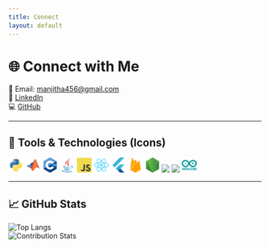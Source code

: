 ```yaml
---
title: Connect
layout: default
---
```


# 🌐 Connect with Me

📧 Email: [manjitha456@gmail.com](mailto:manjitha456@gmail.com)  
🔗 [LinkedIn](https://linkedin.com/in/manjitha-kularatne)  
💻 [GitHub](https://github.com/manjithadulana98)

---

## 🧰 Tools & Technologies (Icons)

<p align="left">
  <img src="https://raw.githubusercontent.com/devicons/devicon/master/icons/python/python-original.svg" width="30"/>
  <img src="https://raw.githubusercontent.com/devicons/devicon/master/icons/matlab/matlab-original.svg" width="30"/>
  <img src="https://raw.githubusercontent.com/devicons/devicon/master/icons/cplusplus/cplusplus-original.svg" width="30"/>
  <img src="https://raw.githubusercontent.com/devicons/devicon/master/icons/java/java-original.svg" width="30"/>
  <img src="https://raw.githubusercontent.com/devicons/devicon/master/icons/javascript/javascript-original.svg" width="30"/>
  <img src="https://raw.githubusercontent.com/devicons/devicon/master/icons/react/react-original.svg" width="30"/>
  <img src="https://raw.githubusercontent.com/devicons/devicon/master/icons/flutter/flutter-original.svg" width="30"/>
  <img src="https://raw.githubusercontent.com/devicons/devicon/master/icons/firebase/firebase-plain.svg" width="30"/>
  <img src="https://raw.githubusercontent.com/devicons/devicon/master/icons/nodejs/nodejs-original.svg" width="30"/>
  <img src="https://upload.wikimedia.org/wikipedia/commons/a/a5/Neo4j-logo2024color.png" width="60"/>
  <img src="https://upload.wikimedia.org/wikipedia/commons/f/f3/Apache_Spark_logo.svg" width="60"/>
  <img src="https://raw.githubusercontent.com/devicons/devicon/master/icons/arduino/arduino-original-wordmark.svg" width="30"/>
</p>

---

## 📈 GitHub Stats

![Top Langs](https://github-readme-stats.vercel.app/api/top-langs/?username=manjithadulana98&layout=compact)  
![Contribution Stats](https://github-contribution-stats.vercel.app/api/?username=manjithadulana98)

